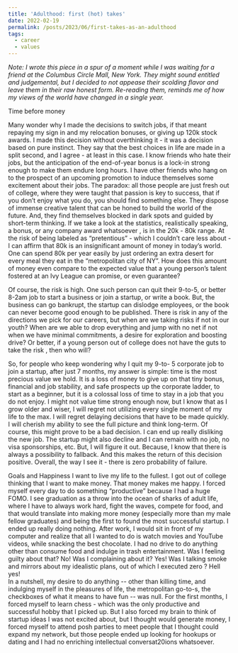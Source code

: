 ```yaml
---
title: 'Adulthood: first (hot) takes'
date: 2022-02-19
permalink: /posts/2023/06/first-takes-as-an-adulthood
tags:
  - career
  - values
---
```

*Note: I wrote this piece in a spur of a moment while I was waiting for a friend at the Columbus Circle Mall, New York. They might sound entitled and judgemental, but I decided to not appease their scolding flavor and leave them in their raw honest form. Re-reading them, reminds me of how my views of the world have changed in a single year.*

Time before money 

Many wonder why I made the decisions to switch jobs, if that meant repaying my sign in and my relocation bonuses, or giving up 120k stock awards. I made this decision without overthinking it - it was a decision based on pure instinct. They say that the best choices in life are made in a split second, and I agree - at least in this case. I know friends who hate their jobs, but the anticipation of the end-of-year bonus is a lock-in strong enough to make them endure long hours.  I have other friends who hang on to the prospect of an upcoming promotion to induce themselves some excitement about their jobs.  The paradox: all those people are just fresh out of college, where they were taught that passion is key to success, that if you don’t enjoy what you do, you should find something else. They dispose of immense creative talent that can be honed to build the world of the future. And, they find themselves blocked in dark spots and guided by short-term thinking. If we take a look at the statistics,  realistically speaking, a bonus, or any company award whatsoever , is in the 20k - 80k range. At the risk of being labeled as “pretentious” - which I couldn’t care less about - I can affirm that 80k is an insignificant amount of money in today’s world. One can spend 80k per year easily by just ordering an extra desert for every meal they eat in the “metropolitan city of NY”. How does this amount of money even compare to the expected value that a young person’s talent fostered at an Ivy League can promise, or even guarantee? 

Of course, the risk is high. One such person can quit their 9-to-5, or better 8-2am job to start a business or join a startup, or write a book. But, the business can go bankrupt, the startup can dislodge employees, or the book can never become good enough to be published. There is risk in any of the directions we pick for our careers, but when are we taking risks if not in our youth? When are we able to drop everything and jump with no net if not when we have minimal commitments, a desire for exploration and boosting drive? Or better, if a young person out of college does not have the guts to take the risk , then who will?

So, for people who keep wondering why I quit my 9-to- 5 corporate job to join a startup, after just 7 months, my answer is simple: time is the most precious value we hold. It is a loss of money to give up on that tiny bonus, financial and job stability, and safe prospects up the corporate ladder, to start as a beginner, but it is a colossal loss of time to stay in a job that you do not enjoy.  I might not value time strong enough now, but I know that as I grow older and wiser, I will regret not utilizing every single moment of my life to the max. I will regret delaying decisions that have to be made quickly. I will cherish my ability to see the full picture and think long-term. Of course, this might prove to be a bad decision. I can end up really disliking the new job. The startup might also decline and I can remain with no job, no visa sponsorships, etc. But, I will figure it out. Because, I know that there is always a possibility to fallback. And this makes the return of this decision positive. Overall, the way I see it -  there is zero probability of failure. 

Goals and Happiness
I want to live my life to the fullest. I got out of college thinking that I want to make money. That money makes me happy. I forced myself every day to do something “productive” because I had a huge FOMO.  I see graduation as a throw into the ocean of sharks of adult life, where I have to always work hard, fight the waves, compete for food, and that would translate into making more money (especially more than my male fellow graduates) and being the first to found the most successful startup. I ended up really doing nothing. After work, I would sit in front of my computer and realize that all I wanted to do is watch movies and YouTube videos, while snacking the best chocolate. I had no drive to do anything other than consume food and indulge in trash entertainment. Was I feeling guilty about that? No! Was I complaining about it? Yes! Was I talking smoke and mirrors about my idealistic plans, out of which I executed zero ? Hell yes!  
In a nutshell, my desire to do anything -- other than killing time, and indulging myself in the pleasures of life, the metropolitan go-to-s, the checkboxes of what it means to have fun -- was null. For the first months, I forced myself to learn chess - which was the only productive and successful hobby that I picked up. But I also forced my brain to think of startup ideas I was not excited about, but I thought would generate money, I forced myself to attend posh parties to meet people that I thought could expand my network, but those people ended up looking for hookups or dating and I had no enriching intellectual conversat20ions whatsoever. 
